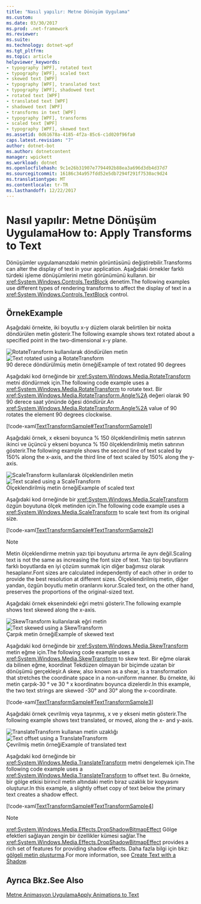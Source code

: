 ```yaml
---
title: "Nasıl yapılır: Metne Dönüşüm Uygulama"
ms.custom: 
ms.date: 03/30/2017
ms.prod: .net-framework
ms.reviewer: 
ms.suite: 
ms.technology: dotnet-wpf
ms.tgt_pltfrm: 
ms.topic: article
helpviewer_keywords:
- typography [WPF], rotated text
- typography [WPF], scaled text
- skewed text [WPF]
- typography [WPF], translated text
- typography [WPF], shadowed text
- rotated text [WPF]
- translated text [WPF]
- shadowed text [WPF]
- transforms in text [WPF]
- typography [WPF], transforms
- scaled text [WPF]
- typography [WPF], skewed text
ms.assetid: 0d61678a-4185-4f2a-85c6-c1d020f96fa0
caps.latest.revision: "7"
author: dotnet-bot
ms.author: dotnetcontent
manager: wpickett
ms.workload: dotnet
ms.openlocfilehash: 9c1e26b31907e7794492b88ea3a696d3db4d37d7
ms.sourcegitcommit: 16186c34a957fdd52e5db7294f291f7530ac9d24
ms.translationtype: MT
ms.contentlocale: tr-TR
ms.lasthandoff: 12/22/2017
---
```

# <a name="how-to-apply-transforms-to-text"></a><span data-ttu-id="b6835-102">Nasıl yapılır: Metne Dönüşüm Uygulama</span><span class="sxs-lookup"><span data-stu-id="b6835-102">How to: Apply Transforms to Text</span></span>
<span data-ttu-id="b6835-103">Dönüşümler uygulamanızdaki metnin görüntüsünü değiştirebilir.</span><span class="sxs-lookup"><span data-stu-id="b6835-103">Transforms can alter the display of text in your application.</span></span> <span data-ttu-id="b6835-104">Aşağıdaki örnekler farklı türdeki işleme dönüşümlerini metin görünümünü kullanın. bir <xref:System.Windows.Controls.TextBlock> denetim.</span><span class="sxs-lookup"><span data-stu-id="b6835-104">The following examples use different types of rendering transforms to affect the display of text in a <xref:System.Windows.Controls.TextBlock> control.</span></span>  
  
## <a name="example"></a><span data-ttu-id="b6835-105">Örnek</span><span class="sxs-lookup"><span data-stu-id="b6835-105">Example</span></span>  
 <span data-ttu-id="b6835-106">Aşağıdaki örnekte, iki boyutlu x-y düzlem olarak belirtilen bir nokta döndürülen metin gösterir.</span><span class="sxs-lookup"><span data-stu-id="b6835-106">The following example shows text rotated about a specified point in the two-dimensional x-y plane.</span></span>  
  
 <span data-ttu-id="b6835-107">![RotateTransform kullanılarak döndürülen metin](../../../../docs/framework/wpf/advanced/media/transformedtext01.jpg "TransformedText01")</span><span class="sxs-lookup"><span data-stu-id="b6835-107">![Text rotated using a RotateTransform](../../../../docs/framework/wpf/advanced/media/transformedtext01.jpg "TransformedText01")</span></span>  
<span data-ttu-id="b6835-108">90 derece döndürülmüş metin örneği</span><span class="sxs-lookup"><span data-stu-id="b6835-108">Example of text rotated 90 degrees</span></span>  
  
 <span data-ttu-id="b6835-109">Aşağıdaki kod örneğinde bir <xref:System.Windows.Media.RotateTransform> metni döndürmek için.</span><span class="sxs-lookup"><span data-stu-id="b6835-109">The following code example uses a <xref:System.Windows.Media.RotateTransform> to rotate text.</span></span> <span data-ttu-id="b6835-110">Bir <xref:System.Windows.Media.RotateTransform.Angle%2A> değeri olarak 90 90 derece saat yönünde öğesi döndürür.</span><span class="sxs-lookup"><span data-stu-id="b6835-110">An <xref:System.Windows.Media.RotateTransform.Angle%2A> value of 90 rotates the element 90 degrees clockwise.</span></span>  
  
 [!code-xaml[TextTransformSample#TextTransformSample1](../../../../samples/snippets/csharp/VS_Snippets_Wpf/TextTransformSample/CS/Window1.xaml#texttransformsample1)]  
  
 <span data-ttu-id="b6835-111">Aşağıdaki örnek, x ekseni boyunca % 150 ölçeklendirilmiş metin satırının ikinci ve üçüncü y ekseni boyunca % 150 ölçeklendirilmiş metin satırının gösterir.</span><span class="sxs-lookup"><span data-stu-id="b6835-111">The following example shows the second line of text scaled by 150% along the x-axis, and the third line of text scaled by 150% along the y-axis.</span></span>  
  
 <span data-ttu-id="b6835-112">![ScaleTransform kullanılarak ölçeklendirilen metin](../../../../docs/framework/wpf/advanced/media/transformedtext02.jpg "TransformedText02")</span><span class="sxs-lookup"><span data-stu-id="b6835-112">![Text scaled using a ScaleTransform](../../../../docs/framework/wpf/advanced/media/transformedtext02.jpg "TransformedText02")</span></span>  
<span data-ttu-id="b6835-113">Ölçeklendirilmiş metin örneği</span><span class="sxs-lookup"><span data-stu-id="b6835-113">Example of scaled text</span></span>  
  
 <span data-ttu-id="b6835-114">Aşağıdaki kod örneğinde bir <xref:System.Windows.Media.ScaleTransform> özgün boyutuna ölçek metinden için.</span><span class="sxs-lookup"><span data-stu-id="b6835-114">The following code example uses a <xref:System.Windows.Media.ScaleTransform> to scale text from its original size.</span></span>  
  
 [!code-xaml[TextTransformSample#TextTransformSample2](../../../../samples/snippets/csharp/VS_Snippets_Wpf/TextTransformSample/CS/Window1.xaml#texttransformsample2)]  
  
> [!NOTE]
>  <span data-ttu-id="b6835-115">Metin ölçeklendirme metnin yazı tipi boyutunu artırma ile aynı değil.</span><span class="sxs-lookup"><span data-stu-id="b6835-115">Scaling text is not the same as increasing the font size of text.</span></span> <span data-ttu-id="b6835-116">Yazı tipi boyutlarını farklı boyutlarda en iyi çözüm sunmak için diğer bağımsız olarak hesaplanır.</span><span class="sxs-lookup"><span data-stu-id="b6835-116">Font sizes are calculated independently of each other in order to provide the best resolution at different sizes.</span></span> <span data-ttu-id="b6835-117">Ölçeklendirilmiş metin, diğer yandan, özgün boyutlu metin oranlarını korur.</span><span class="sxs-lookup"><span data-stu-id="b6835-117">Scaled text, on the other hand, preserves the proportions of the original-sized text.</span></span>  
  
 <span data-ttu-id="b6835-118">Aşağıdaki örnek eksenindeki eğri metni gösterir.</span><span class="sxs-lookup"><span data-stu-id="b6835-118">The following example shows text skewed along the x-axis.</span></span>  
  
 <span data-ttu-id="b6835-119">![SkewTransform kullanılarak eğri metin](../../../../docs/framework/wpf/advanced/media/transformedtext03.jpg "TransformedText03")</span><span class="sxs-lookup"><span data-stu-id="b6835-119">![Text skewed using a SkewTransform](../../../../docs/framework/wpf/advanced/media/transformedtext03.jpg "TransformedText03")</span></span>  
<span data-ttu-id="b6835-120">Çarpık metin örneği</span><span class="sxs-lookup"><span data-stu-id="b6835-120">Example of skewed text</span></span>  
  
 <span data-ttu-id="b6835-121">Aşağıdaki kod örneğinde bir <xref:System.Windows.Media.SkewTransform> metin eğme için.</span><span class="sxs-lookup"><span data-stu-id="b6835-121">The following code example uses a <xref:System.Windows.Media.SkewTransform> to skew text.</span></span> <span data-ttu-id="b6835-122">Bir eğme olarak da bilinen eğme, koordinat Tekdüzen olmayan bir biçimde uzatan bir dönüşümü gerçekleşir.</span><span class="sxs-lookup"><span data-stu-id="b6835-122">A skew, also known as a shear, is a transformation that stretches the coordinate space in a non-uniform manner.</span></span> <span data-ttu-id="b6835-123">Bu örnekte, iki metin çarpık-30 ° ve 30 ° x koordinatını boyunca dizelerdir.</span><span class="sxs-lookup"><span data-stu-id="b6835-123">In this example, the two text strings are skewed -30° and 30° along the x-coordinate.</span></span>  
  
 [!code-xaml[TextTransformSample#TextTransformSample3](../../../../samples/snippets/csharp/VS_Snippets_Wpf/TextTransformSample/CS/Window1.xaml#texttransformsample3)]  
  
 <span data-ttu-id="b6835-124">Aşağıdaki örnek çevrilmiş veya taşınmış, x ve y ekseni metin gösterir.</span><span class="sxs-lookup"><span data-stu-id="b6835-124">The following example shows text translated, or moved, along the x- and y-axis.</span></span>  
  
 <span data-ttu-id="b6835-125">![TranslateTransform kullanan metin uzaklığı](../../../../docs/framework/wpf/advanced/media/transformedtext04.jpg "TransformedText04")</span><span class="sxs-lookup"><span data-stu-id="b6835-125">![Text offset using a TranslateTransform](../../../../docs/framework/wpf/advanced/media/transformedtext04.jpg "TransformedText04")</span></span>  
<span data-ttu-id="b6835-126">Çevrilmiş metin örneği</span><span class="sxs-lookup"><span data-stu-id="b6835-126">Example of translated text</span></span>  
  
 <span data-ttu-id="b6835-127">Aşağıdaki kod örneğinde bir <xref:System.Windows.Media.TranslateTransform> metni dengelemek için.</span><span class="sxs-lookup"><span data-stu-id="b6835-127">The following code example uses a <xref:System.Windows.Media.TranslateTransform> to offset text.</span></span> <span data-ttu-id="b6835-128">Bu örnekte, bir gölge etkisi birincil metin altındaki metin biraz uzaklık bir kopyasını oluşturur.</span><span class="sxs-lookup"><span data-stu-id="b6835-128">In this example, a slightly offset copy of text below the primary text creates a shadow effect.</span></span>  
  
 [!code-xaml[TextTransformSample#TextTransformSample4](../../../../samples/snippets/csharp/VS_Snippets_Wpf/TextTransformSample/CS/Window1.xaml#texttransformsample4)]  
  
> [!NOTE]
>  <span data-ttu-id="b6835-129"><xref:System.Windows.Media.Effects.DropShadowBitmapEffect> Gölge efektleri sağlayan zengin bir özellikler kümesi sağlar.</span><span class="sxs-lookup"><span data-stu-id="b6835-129">The <xref:System.Windows.Media.Effects.DropShadowBitmapEffect> provides a rich set of features for providing shadow effects.</span></span> <span data-ttu-id="b6835-130">Daha fazla bilgi için bkz: [gölgeli metin oluşturma](../../../../docs/framework/wpf/advanced/how-to-create-text-with-a-shadow.md).</span><span class="sxs-lookup"><span data-stu-id="b6835-130">For more information, see [Create Text with a Shadow](../../../../docs/framework/wpf/advanced/how-to-create-text-with-a-shadow.md).</span></span>  
  
## <a name="see-also"></a><span data-ttu-id="b6835-131">Ayrıca Bkz.</span><span class="sxs-lookup"><span data-stu-id="b6835-131">See Also</span></span>  
 [<span data-ttu-id="b6835-132">Metne Animasyon Uygulama</span><span class="sxs-lookup"><span data-stu-id="b6835-132">Apply Animations to Text</span></span>](../../../../docs/framework/wpf/advanced/how-to-apply-animations-to-text.md)
